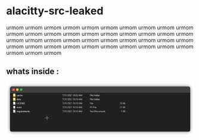 # alacitty-src-leaked
urmom 
urmom 
urmom 
urmom 
urmom 
urmom 
urmom 
urmom 
urmom 
urmom 
urmom 
urmom 
urmom 
urmom 
urmom 
urmom 
urmom 
urmom 
urmom 
urmom 
urmom 
urmom 
urmom 
urmom 
urmom 
urmom 
urmom 
urmom 
urmom 
urmom 
urmom 
urmom 
urmom 
urmom 
urmom 
urmom 
urmom 
urmom 
urmom 
urmom 
urmom 
urmom 
urmom 
## whats inside :
![](sus.png)
